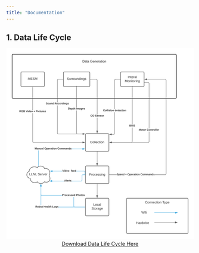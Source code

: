 ```yaml
---
title: "Documentation"
---
```


## 1. Data Life Cycle

<center>
  <img src="photos/Data Life Cycle Diagram.png" />
<center>
<a href="Data_Life_Cycle__V2.pdf">Download Data Life Cycle Here</a>
